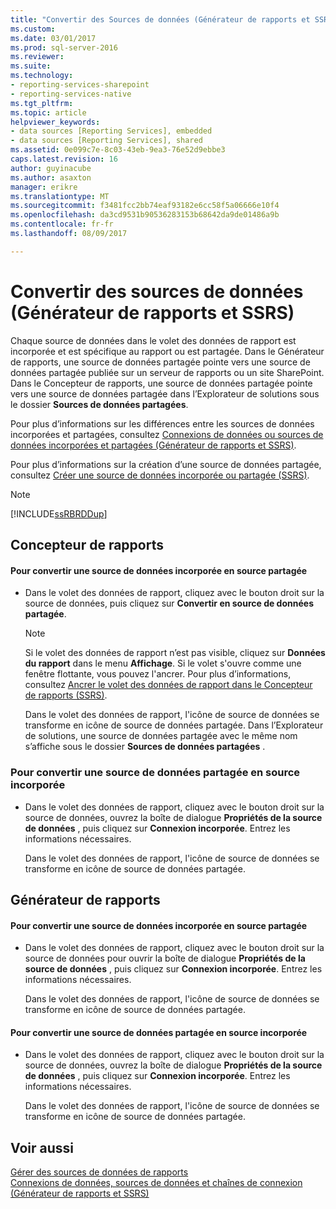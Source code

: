 ```yaml
---
title: "Convertir des Sources de données (Générateur de rapports et SSRS) | Documents Microsoft"
ms.custom: 
ms.date: 03/01/2017
ms.prod: sql-server-2016
ms.reviewer: 
ms.suite: 
ms.technology:
- reporting-services-sharepoint
- reporting-services-native
ms.tgt_pltfrm: 
ms.topic: article
helpviewer_keywords:
- data sources [Reporting Services], embedded
- data sources [Reporting Services], shared
ms.assetid: 0e099c7e-8c03-43eb-9ea3-76e52d9ebbe3
caps.latest.revision: 16
author: guyinacube
ms.author: asaxton
manager: erikre
ms.translationtype: MT
ms.sourcegitcommit: f3481fcc2bb74eaf93182e6cc58f5a06666e10f4
ms.openlocfilehash: da3cd9531b90536283153b68642da9de01486a9b
ms.contentlocale: fr-fr
ms.lasthandoff: 08/09/2017

---
```

# <a name="convert-data-sources-report-builder-and-ssrs"></a>Convertir des sources de données (Générateur de rapports et SSRS)
  Chaque source de données dans le volet des données de rapport est incorporée et est spécifique au rapport ou est partagée. Dans le Générateur de rapports, une source de données partagée pointe vers une source de données partagée publiée sur un serveur de rapports ou un site SharePoint. Dans le Concepteur de rapports, une source de données partagée pointe vers une source de données partagée dans l’Explorateur de solutions sous le dossier **Sources de données partagées**.  
  
 Pour plus d’informations sur les différences entre les sources de données incorporées et partagées, consultez [Connexions de données ou sources de données incorporées et partagées &#40;Générateur de rapports et SSRS&#41;](http://msdn.microsoft.com/library/f417782c-b85a-4c4d-8a40-839176daba56).  
  
 Pour plus d’informations sur la création d’une source de données partagée, consultez [Créer une source de données incorporée ou partagée &#40;SSRS&#41;](http://msdn.microsoft.com/library/b111a8d0-a60d-4c8b-b00a-51644b19c34b).  
  
> [!NOTE]  
>  [!INCLUDE[ssRBRDDup](../../includes/ssrbrddup-md.md)]  
  
## <a name="report-designer"></a>Concepteur de rapports  
  
#### <a name="to-convert-a-data-source-from-embedded-to-shared"></a>Pour convertir une source de données incorporée en source partagée  
  
-   Dans le volet des données de rapport, cliquez avec le bouton droit sur la source de données, puis cliquez sur **Convertir en source de données partagée**.  
  
    > [!NOTE]  
    >  Si le volet des données de rapport n’est pas visible, cliquez sur **Données du rapport** dans le menu **Affichage**. Si le volet s'ouvre comme une fenêtre flottante, vous pouvez l'ancrer. Pour plus d’informations, consultez [Ancrer le volet des données de rapport dans le Concepteur de rapports &#40;SSRS&#41;](../../reporting-services/tools/dock-the-report-data-pane-in-report-designer-ssrs.md).  
  
     Dans le volet des données de rapport, l'icône de source de données se transforme en icône de source de données partagée. Dans l’Explorateur de solutions, une source de données partagée avec le même nom s’affiche sous le dossier **Sources de données partagées** .  
  
### <a name="to-convert-a-data-source-from-shared-to-embedded"></a>Pour convertir une source de données partagée en source incorporée  
  
-   Dans le volet des données de rapport, cliquez avec le bouton droit sur la source de données, ouvrez la boîte de dialogue **Propriétés de la source de données** , puis cliquez sur **Connexion incorporée**. Entrez les informations nécessaires.  
  
     Dans le volet des données de rapport, l'icône de source de données se transforme en icône de source de données partagée.  
  
## <a name="report-builder"></a>Générateur de rapports  
  
#### <a name="to-convert-a-data-source-from-embedded-to-shared"></a>Pour convertir une source de données incorporée en source partagée  
  
-   Dans le volet des données de rapport, cliquez avec le bouton droit sur la source de données pour ouvrir la boîte de dialogue **Propriétés de la source de données** , puis cliquez sur **Connexion incorporée**. Entrez les informations nécessaires.  
  
     Dans le volet des données de rapport, l'icône de source de données se transforme en icône de source de données partagée.  
  
#### <a name="to-convert-a-data-source-from-shared-to-embedded"></a>Pour convertir une source de données partagée en source incorporée  
  
-   Dans le volet des données de rapport, cliquez avec le bouton droit sur la source de données, ouvrez la boîte de dialogue **Propriétés de la source de données** , puis cliquez sur **Connexion incorporée**. Entrez les informations nécessaires.  
  
     Dans le volet des données de rapport, l'icône de source de données se transforme en icône de source de données partagée.  
  
## <a name="see-also"></a>Voir aussi  
 [Gérer des sources de données de rapports](../../reporting-services/report-data/manage-report-data-sources.md)   
 [Connexions de données, sources de données et chaînes de connexion &#40;Générateur de rapports et SSRS&#41;](../../reporting-services/report-data/data-connections-data-sources-and-connection-strings-report-builder-and-ssrs.md)  
  
  
